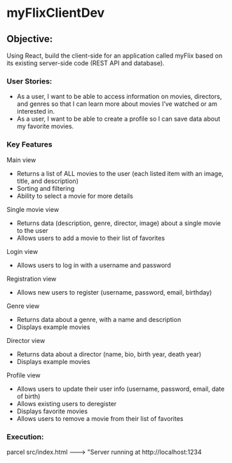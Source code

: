 # myFlixClientDev

## Objective: 

Using React, build the client-side for an application called myFlix based on
its existing server-side code (REST API and database).

### User Stories: 

* As a user, I want to be able to access information on movies, directors, and genres so that I
can learn more about movies I’ve watched or am interested in.
* As a user, I want to be able to create a profile so I can save data about my favorite movies.

### Key Features 

Main view
* Returns a list of ALL movies to the user (each listed item with an image, title, and description)
* Sorting and filtering
* Ability to select a movie for more details

Single movie view
* Returns data (description, genre, director, image) about a single movie to the user
* Allows users to add a movie to their list of favorites

Login view
* Allows users to log in with a username and password

Registration view
* Allows new users to register (username, password, email, birthday)

Genre view
* Returns data about a genre, with a name and description
* Displays example movies

Director view
* Returns data about a director (name, bio, birth year, death year)
* Displays example movies

Profile view
* Allows users to update their user info (username, password, email, date of birth)
* Allows existing users to deregister
* Displays favorite movies
* Allows users to remove a movie from their list of favorites

### Execution: 

parcel src/index.html ---> "Server running at http://localhost:1234
